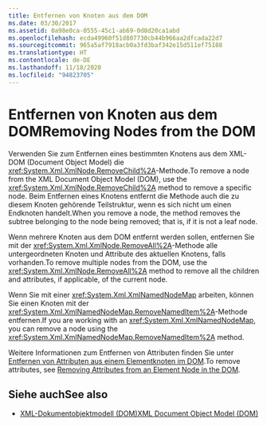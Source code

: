 ```yaml
---
title: Entfernen von Knoten aus dem DOM
ms.date: 03/30/2017
ms.assetid: 0a98e0ca-0555-45c1-ab69-0d8d20ca1abd
ms.openlocfilehash: ecda49960f51d807730cb44b966aa2dfcada22d7
ms.sourcegitcommit: 965a5af7918acb0a3fd3baf342e15d511ef75188
ms.translationtype: HT
ms.contentlocale: de-DE
ms.lasthandoff: 11/18/2020
ms.locfileid: "94823705"
---
```

# <a name="removing-nodes-from-the-dom"></a><span data-ttu-id="35409-102">Entfernen von Knoten aus dem DOM</span><span class="sxs-lookup"><span data-stu-id="35409-102">Removing Nodes from the DOM</span></span>
<span data-ttu-id="35409-103">Verwenden Sie zum Entfernen eines bestimmten Knotens aus dem XML-DOM (Document Object Model) die <xref:System.Xml.XmlNode.RemoveChild%2A>-Methode.</span><span class="sxs-lookup"><span data-stu-id="35409-103">To remove a node from the XML Document Object Model (DOM), use the <xref:System.Xml.XmlNode.RemoveChild%2A> method to remove a specific node.</span></span> <span data-ttu-id="35409-104">Beim Entfernen eines Knotens entfernt die Methode auch die zu diesem Knoten gehörende Teilstruktur, wenn es sich nicht um einen Endknoten handelt.</span><span class="sxs-lookup"><span data-stu-id="35409-104">When you remove a node, the method removes the subtree belonging to the node being removed; that is, if it is not a leaf node.</span></span>  
  
 <span data-ttu-id="35409-105">Wenn mehrere Knoten aus dem DOM entfernt werden sollen, entfernen Sie mit der <xref:System.Xml.XmlNode.RemoveAll%2A>-Methode alle untergeordneten Knoten und Attribute des aktuellen Knotens, falls vorhanden.</span><span class="sxs-lookup"><span data-stu-id="35409-105">To remove multiple nodes from the DOM, use the <xref:System.Xml.XmlNode.RemoveAll%2A> method to remove all the children and attributes, if applicable, of the current node.</span></span>  
  
 <span data-ttu-id="35409-106">Wenn Sie mit einer <xref:System.Xml.XmlNamedNodeMap> arbeiten, können Sie einen Knoten mit der <xref:System.Xml.XmlNamedNodeMap.RemoveNamedItem%2A>-Methode entfernen.</span><span class="sxs-lookup"><span data-stu-id="35409-106">If you are working with an <xref:System.Xml.XmlNamedNodeMap>, you can remove a node using the <xref:System.Xml.XmlNamedNodeMap.RemoveNamedItem%2A> method.</span></span>  
  
 <span data-ttu-id="35409-107">Weitere Informationen zum Entfernen von Attributen finden Sie unter [Entfernen von Attributen aus einem Elementknoten im DOM](removing-attributes-from-an-element-node-in-the-dom.md).</span><span class="sxs-lookup"><span data-stu-id="35409-107">To remove attributes, see [Removing Attributes from an Element Node in the DOM](removing-attributes-from-an-element-node-in-the-dom.md).</span></span>  
  
## <a name="see-also"></a><span data-ttu-id="35409-108">Siehe auch</span><span class="sxs-lookup"><span data-stu-id="35409-108">See also</span></span>

- [<span data-ttu-id="35409-109">XML-Dokumentobjektmodell (DOM)</span><span class="sxs-lookup"><span data-stu-id="35409-109">XML Document Object Model (DOM)</span></span>](xml-document-object-model-dom.md)

